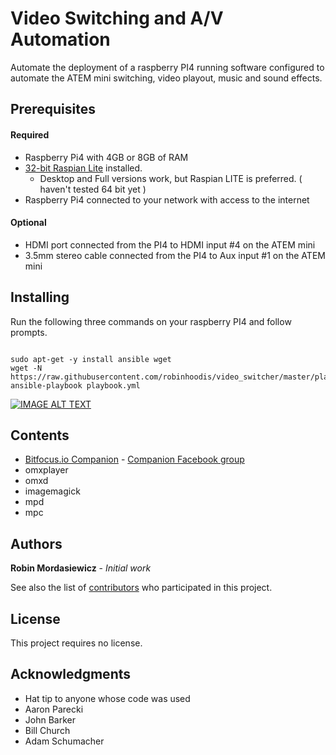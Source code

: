 # Video Switching and A/V Automation

Automate the deployment of a raspberry PI4 running software configured to automate the ATEM mini switching, video playout, music and sound effects.  

## Prerequisites

#### Required

* Raspberry Pi4 with 4GB or 8GB of RAM
* [32-bit Raspian Lite](https://downloads.raspberrypi.org/raspios_lite_armhf_latest) installed.
  * Desktop and Full versions work, but Raspian LITE is preferred. ( haven't tested 64 bit yet )
* Raspberry Pi4 connected to your network with access to the internet

#### Optional

* HDMI port connected from the PI4 to HDMI input #4 on the ATEM mini
* 3.5mm stereo cable connected from the PI4 to Aux input #1 on the ATEM mini

## Installing

Run the following three commands on your raspberry PI4 and follow prompts.
 
```console

sudo apt-get -y install ansible wget
wget -N https://raw.githubusercontent.com/robinhoodis/video_switcher/master/playbook.yml
ansible-playbook playbook.yml  

```

[![IMAGE ALT TEXT](http://img.youtube.com/vi/ZMYQ-EMctgc/maxresdefault.jpg)](http://www.youtube.com/watch?v=ZMYQ-EMctgc "ATEM mini motion graphics")

## Contents

* [Bitfocus.io Companion](https://bitfocus.io/) - [Companion Facebook group](https://www.facebook.com/groups/2047850215433318/)
* omxplayer
* omxd
* imagemagick
* mpd
* mpc

## Authors

**Robin Mordasiewicz** - *Initial work*

See also the list of [contributors](https://github.com/robinhoodis/video_switcher/contributors) who participated in this project.

## License

This project requires no license.

## Acknowledgments

* Hat tip to anyone whose code was used
* Aaron Parecki
* John Barker
* Bill Church
* Adam Schumacher

<script src="https://utteranc.es/client.js" repo="robinhoodis/video_switcher" issue-term="pathname" theme="github-light" crossorigin="anonymous" async></script>
